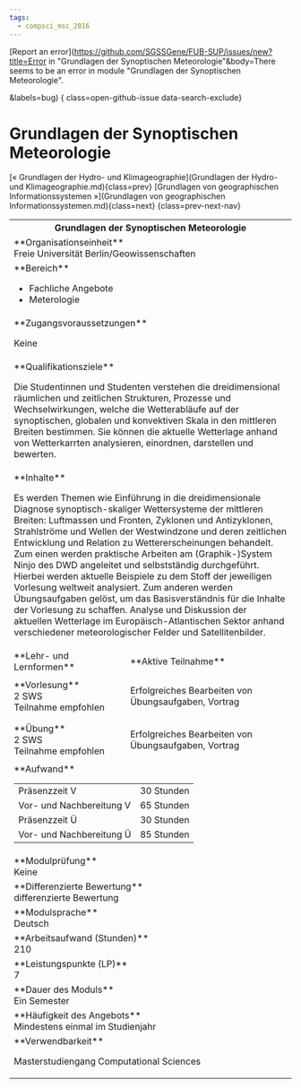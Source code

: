 ```yaml
---
tags:
  - compsci_msc_2016
---
```

[Report an error](https://github.com/SGSSGene/FUB-SUP/issues/new?title=Error in "Grundlagen der Synoptischen Meteorologie"&body=There seems to be an error in module "Grundlagen der Synoptischen Meteorologie".

<Describe here a slightly more detailed description of what is wrong>&labels=bug)
{ class=open-github-issue data-search-exclude}

# Grundlagen der Synoptischen Meteorologie

[« Grundlagen der Hydro- und Klimageographie](Grundlagen der Hydro- und Klimageographie.md){class=prev}
[Grundlagen von geographischen Informationssystemen »](Grundlagen von geographischen Informationssystemen.md){class=next}
{class=prev-next-nav}

<table markdown id="moduledesc">
<tr markdown class="moduledesc_head"><th colspan="2">Grundlagen der Synoptischen Meteorologie </th></tr>
<tr markdown><td colspan="2">**Organisationseinheit**   <br>Freie Universität Berlin/Geowissenschaften</td></tr>

<tr markdown><td colspan="2">**Bereich**<br>


- Fachliche Angebote
- Meterologie

</td></tr>

<tr markdown><td colspan="2">**Zugangsvoraussetzungen** <br>

Keine


</td></tr>
<tr markdown><td colspan="2">**Qualifikationsziele**    <br>

Die Studentinnen und Studenten verstehen die dreidimensional räumlichen und
zeitlichen Strukturen, Prozesse und Wechselwirkungen, welche die
Wetterabläufe auf der synoptischen, globalen und konvektiven Skala in den
mittleren Breiten bestimmen. Sie können die aktuelle Wetterlage anhand von
Wetterkarrten analysieren, einordnen, darstellen und bewerten.


</td></tr>
<tr markdown><td colspan="2">**Inhalte**                <br>

Es werden Themen wie Einführung in die dreidimensionale Diagnose
synoptisch-skaliger Wettersysteme der mittleren Breiten: Luftmassen und
Fronten, Zyklonen und Antizyklonen, Strahlströme und Wellen der Westwindzone
und deren zeitlichen Entwicklung und Relation zu Wettererscheinungen
behandelt. Zum einen werden praktische Arbeiten am (Graphik-)System Ninjo
des DWD angeleitet und selbstständig durchgeführt. Hierbei werden aktuelle
Beispiele zu dem Stoff der jeweiligen Vorlesung weltweit analysiert. Zum
anderen werden Übungsaufgaben gelöst, um das Basisverständnis für die
Inhalte der Vorlesung zu schaffen. Analyse und Diskussion der aktuellen
Wetterlage im Europäisch-Atlantischen Sektor anhand verschiedener
meteorologischer Felder und Satellitenbilder.


</td></tr>

<tr markdown><td>**Lehr- und Lernformen**</td><td>**Aktive Teilnahme**</td></tr>
<tr markdown><td> **Vorlesung** <br>2 SWS <br> Teilnahme empfohlen</td><td>

Erfolgreiches Bearbeiten von Übungsaufgaben, Vortrag
</td></tr>
<tr markdown><td> **Übung** <br>2 SWS <br> Teilnahme empfohlen</td><td>

Erfolgreiches Bearbeiten von Übungsaufgaben, Vortrag
</td></tr>
<tr markdown><td colspan="2">**Aufwand**                <br>
<table class="aufwand_table">
<tr><td>Präsenzzeit V</td><td>30 Stunden</td></tr>
<tr><td>Vor- und Nachbereitung V</td><td>65 Stunden</td></tr>
<tr><td>Präsenzzeit Ü</td><td>30 Stunden</td></tr>
<tr><td>Vor- und Nachbereitung Ü</td><td>85 Stunden</td></tr>
</table>

</td></tr>
<tr markdown><td colspan="2">**Modulprüfung**             <br>Keine


</td></tr>
<tr markdown><td colspan="2">**Differenzierte Bewertung** <br>differenzierte Bewertung

</td></tr>
<tr markdown><td colspan="2">**Modulsprache**             <br>Deutsch</td></tr>
<tr markdown><td colspan="2">**Arbeitsaufwand (Stunden)** <br>210</td></tr>
<tr markdown><td colspan="2">**Leistungspunkte (LP)**     <br>7</td></tr>
<tr markdown><td colspan="2">**Dauer des Moduls**         <br>Ein Semester</td></tr>
<tr markdown><td colspan="2">**Häufigkeit des Angebots**  <br>Mindestens einmal im Studienjahr</td></tr>
<tr markdown><td colspan="2">**Verwendbarkeit**           <br>

Masterstudiengang Computational Sciences


</td></tr>

</table>
